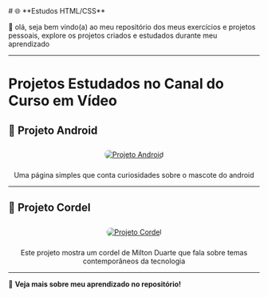 <link rel="stylesheet" href="style-readme.css">

<div id="conteudo">
# 🌐 **Estudos HTML/CSS** 

🎯 olá, seja bem vindo(a) ao meu repositório dos meus exercícios e projetos pessoais, explore os projetos criados e estudados durante meu aprendizado

---

# Projetos Estudados no Canal do Curso em Vídeo

## 📱 **Projeto Android**
<div style="text-align:center;">
<a href="https://ygorhenriquelima.github.io/estudos_Desenvolvimento_web/projetos/Projeto_android/index.html">
    <img src="https://via.placeholder.com/400x200.png?text=Projeto+Android" alt="Projeto Android" style="border-radius: 8px; margin: 10px;">
</a>
<p>Uma página simples que conta curiosidades sobre o mascote do android</p>
</div>

---

## 📜 **Projeto Cordel**  
<div style="text-align:center;">
<a href="https://ygorhenriquelima.github.io/estudos_Desenvolvimento_web/projetos/projeto_cordel/index.html">
    <img src="https://via.placeholder.com/400x200.png?text=Projeto+Cordel" alt="Projeto Cordel" style="border-radius: 8px; margin: 10px;">
</a>
<p>Este projeto mostra um cordel de Milton Duarte que fala sobre temas contemporâneos da tecnologia</p>
</div>

---

🚀 **Veja mais sobre meu aprendizado no repositório!**
</div>